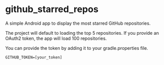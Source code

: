 # github_starred_repos
A simple Android app to display the most starred GitHub repositories.

The project will default to loading the top 5 repositories. If you provide an OAuth2 token, the app will load 100 repositories.

You can provide the token by adding it to your gradle.properties file.

`GITHUB_TOKEN=[your_token]`
